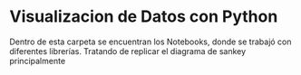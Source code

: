 # Visualizacion de Datos con Python

Dentro de esta carpeta se encuentran los Notebooks, donde se trabajó con diferentes librerías. Tratando de replicar el diagrama de sankey principalmente
